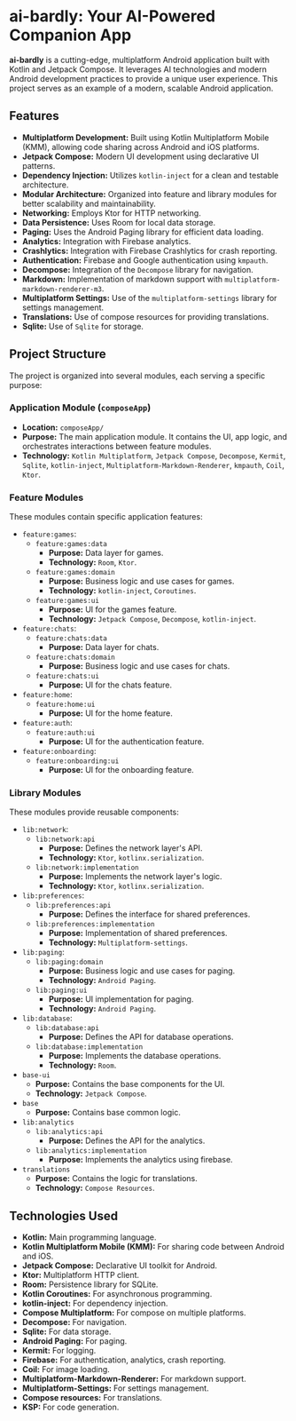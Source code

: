 # ai-bardly: Your AI-Powered Companion App

**ai-bardly** is a cutting-edge, multiplatform Android application built with Kotlin and Jetpack
Compose. It leverages AI technologies and modern Android development practices to provide a unique
user experience. This project serves as an example of a modern, scalable Android application.

## Features

- **Multiplatform Development:** Built using Kotlin Multiplatform Mobile (KMM), allowing code
  sharing across Android and iOS platforms.
- **Jetpack Compose:** Modern UI development using declarative UI patterns.
- **Dependency Injection:** Utilizes `kotlin-inject` for a clean and testable architecture.
- **Modular Architecture:** Organized into feature and library modules for better scalability and
  maintainability.
- **Networking:** Employs Ktor for HTTP networking.
- **Data Persistence:** Uses Room for local data storage.
- **Paging:** Uses the Android Paging library for efficient data loading.
- **Analytics:** Integration with Firebase analytics.
- **Crashlytics:** Integration with Firebase Crashlytics for crash reporting.
- **Authentication:** Firebase and Google authentication using `kmpauth`.
- **Decompose:** Integration of the `Decompose` library for navigation.
- **Markdown:** Implementation of markdown support with `multiplatform-markdown-renderer-m3`.
- **Multiplatform Settings:** Use of the `multiplatform-settings` library for settings management.
- **Translations:** Use of compose resources for providing translations.
- **Sqlite:** Use of `Sqlite` for storage.

## Project Structure

The project is organized into several modules, each serving a specific purpose:

### Application Module (`composeApp`)

- **Location:** `composeApp/`
- **Purpose:** The main application module. It contains the UI, app logic, and orchestrates
  interactions between feature modules.
- **Technology:** `Kotlin Multiplatform`, `Jetpack Compose`, `Decompose`, `Kermit`, `Sqlite`,
  `kotlin-inject`, `Multiplatform-Markdown-Renderer`, `kmpauth`, `Coil`, `Ktor`.

### Feature Modules

These modules contain specific application features:

- `feature:games`:
    - `feature:games:data`
        - **Purpose:** Data layer for games.
        - **Technology:** `Room`, `Ktor`.
    - `feature:games:domain`
        - **Purpose:** Business logic and use cases for games.
        - **Technology:** `kotlin-inject`, `Coroutines`.
    - `feature:games:ui`
        - **Purpose:** UI for the games feature.
        - **Technology:** `Jetpack Compose`, `Decompose`, `kotlin-inject`.
- `feature:chats`:
    - `feature:chats:data`
        - **Purpose:** Data layer for chats.
    - `feature:chats:domain`
        - **Purpose:** Business logic and use cases for chats.
    - `feature:chats:ui`
        - **Purpose:** UI for the chats feature.
- `feature:home`:
    - `feature:home:ui`
        - **Purpose:** UI for the home feature.
- `feature:auth`:
    - `feature:auth:ui`
        - **Purpose:** UI for the authentication feature.
- `feature:onboarding`:
    - `feature:onboarding:ui`
        - **Purpose:** UI for the onboarding feature.

### Library Modules

These modules provide reusable components:

- `lib:network`:
    - `lib:network:api`
        - **Purpose:** Defines the network layer's API.
        - **Technology:** `Ktor`, `kotlinx.serialization`.
    - `lib:network:implementation`
        - **Purpose:** Implements the network layer's logic.
        - **Technology:** `Ktor`, `kotlinx.serialization`.
- `lib:preferences`:
    - `lib:preferences:api`
        - **Purpose:** Defines the interface for shared preferences.
    - `lib:preferences:implementation`
        - **Purpose:** Implementation of shared preferences.
        - **Technology:** `Multiplatform-settings`.
- `lib:paging`:
    - `lib:paging:domain`
        - **Purpose:** Business logic and use cases for paging.
        - **Technology:** `Android Paging`.
    - `lib:paging:ui`
        - **Purpose:** UI implementation for paging.
        - **Technology:** `Android Paging`.
- `lib:database`:
    - `lib:database:api`
        - **Purpose:** Defines the API for database operations.
    - `lib:database:implementation`
        - **Purpose:** Implements the database operations.
        - **Technology:** `Room`.
- `base-ui`
    - **Purpose:** Contains the base components for the UI.
    - **Technology:** `Jetpack Compose`.
- `base`
    - **Purpose:** Contains base common logic.
- `lib:analytics`
    - `lib:analytics:api`
        - **Purpose:** Defines the API for the analytics.
    - `lib:analytics:implementation`
        - **Purpose:** Implements the analytics using firebase.
- `translations`
    - **Purpose:** Contains the logic for translations.
    - **Technology:** `Compose Resources`.

## Technologies Used

- **Kotlin:** Main programming language.
- **Kotlin Multiplatform Mobile (KMM):** For sharing code between Android and iOS.
- **Jetpack Compose:** Declarative UI toolkit for Android.
- **Ktor:** Multiplatform HTTP client.
- **Room:** Persistence library for SQLite.
- **Kotlin Coroutines:** For asynchronous programming.
- **kotlin-inject:** For dependency injection.
- **Compose Multiplatform:** For compose on multiple platforms.
- **Decompose:** For navigation.
- **Sqlite:** For data storage.
- **Android Paging:** For paging.
- **Kermit:** For logging.
- **Firebase:** For authentication, analytics, crash reporting.
- **Coil:** For image loading.
- **Multiplatform-Markdown-Renderer:** For markdown support.
- **Multiplatform-Settings:** For settings management.
- **Compose resources:** For translations.
- **KSP:** For code generation.